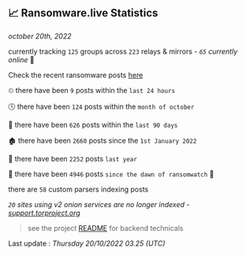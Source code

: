 
## 📈 Ransomware.live Statistics
_october 20th, 2022_

currently tracking `125` groups across `223` relays & mirrors - _`65` currently online_ 📡

Check the recent ransomware posts [here](https://www.ransomware.live/#/recentposts)


⏲ there have been `9` posts within the `last 24 hours`

🕓 there have been `124` posts within the `month of october`

📅 there have been `626` posts within the `last 90 days`

🏚 there have been `2660` posts since the `1st January 2022`

🚀 there have been `2252` posts `last year`

🦕 there have been `4946` posts `since the dawn of ransomwatch` 🐣

there are `58` custom parsers indexing posts

_`20` sites using v2 onion services are no longer indexed - [support.torproject.org](https://support.torproject.org/onionservices/v2-deprecation/)_

> see the project [README](https://github.com/jmousqueton/ransomwatch#readme) for backend technicals



Last update : _Thursday 20/10/2022 03.25 (UTC)_

